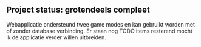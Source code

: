 ## Project status: grotendeels compleet
Webapplicatie ondersteund twee game modes en kan gebruikt worden met of zonder database verbinding.
Er staan nog TODO items resterend mocht ik de applicatie verder willen uitbreiden.
